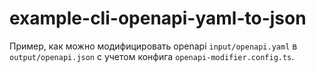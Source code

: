 # example-cli-openapi-yaml-to-json

Пример, как можно модифицировать openapi `input/openapi.yaml` в `output/openapi.json` с учетом конфига `openapi-modifier.config.ts`.
